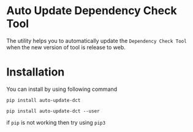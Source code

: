 # Auto Update Dependency Check Tool
The utility helps you to automatically update the `Dependency Check Tool` when the new version of tool is release to web.

# Installation
You can install by using following command
```
pip install auto-update-dct 

pip install auto-update-dct --user
```
if `pip` is not working then try using `pip3`

